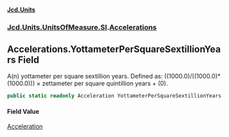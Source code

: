 #### [Jcd.Units](index.md 'index')
### [Jcd.Units.UnitsOfMeasure.SI](Jcd.Units.UnitsOfMeasure.SI.md 'Jcd.Units.UnitsOfMeasure.SI').[Accelerations](Accelerations.md 'Jcd.Units.UnitsOfMeasure.SI.Accelerations')

## Accelerations.YottameterPerSquareSextillionYears Field

A(n) yottameter per square sextillion years. Defined as: ((1000.0)/((1000.0)*(1000.0))) × zettameter per square quintillion years + (0).

```csharp
public static readonly Acceleration YottameterPerSquareSextillionYears;
```

#### Field Value
[Acceleration](Acceleration.md 'Jcd.Units.UnitTypes.Acceleration')